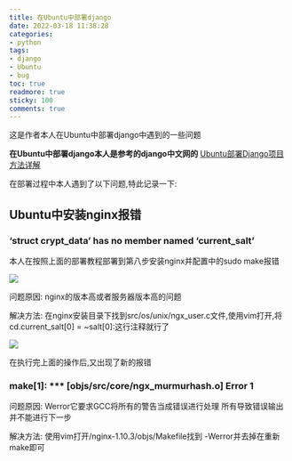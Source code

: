 ```yaml
---
title: 在Ubuntu中部署django
date: 2022-03-18 11:38:28
categories:
- python
tags: 
- django
- Ubuntu
- bug
toc: true
readmore: true
sticky: 100
comments: true
---
```

这是作者本人在Ubuntu中部署django中遇到的一些问题
<!-- more -->

**在Ubuntu中部署django本人是参考的django中文网的**
[Ubuntu部署Django项目方法详解](https://www.django.cn/article/show-22.html)

在部署过程中本人遇到了以下问题,特此记录一下:

## Ubuntu中安装nginx报错

### ‘struct crypt_data’ has no member named ‘current_salt’
本人在按照上面的部署教程部署到第八步安装nginx并配置中的sudo make报错

![](https://img-blog.csdnimg.cn/2020071712094293.png)

问题原因: nginx的版本高或者服务器版本高的问题

解决方法: 在nginx安装目录下找到src/os/unix/ngx_user.c文件,使用vim打开,将cd.current_salt[0] = ~salt[0]:这行注释就行了

![](https://img-blog.csdnimg.cn/20200717121206221.png?x-oss-process=image/watermark,type_ZmFuZ3poZW5naGVpdGk,shadow_10,text_aHR0cHM6Ly9ibG9nLmNzZG4ubmV0L2h1bWFueXI=,size_16,color_FFFFFF,t_70)

在执行完上面的操作后,又出现了新的报错
### make[1]: *** [objs/src/core/ngx_murmurhash.o] Error 1

问题原因: Werror它要求GCC将所有的警告当成错误进行处理 所有导致错误输出 并不能进行下一步

解决方法: 使用vim打开/nginx-1.10.3/objs/Makefile找到 -Werror并去掉在重新make即可
